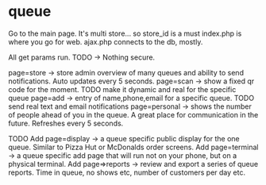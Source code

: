 # queue
Go to the main page.
It's multi store... so store_id is a must
index.php is where you go for web.
ajax.php connects to the db, mostly.

All get params run.
TODO -> Nothing secure.

page=store -> store admin overview of many queues and ability to send notifications. Auto updates every 5 seconds.
page=scan -> show a fixed qr code for the moment. TODO make it dynamic and real for the specific queue
page=add -> entry of name,phone,email for a specific queue. TODO send real text and email notifications
page=personal -> shows the number of people ahead of you in the queue. A great place for communication in the future. Refreshes every 5 seconds.

TODO
Add page=display -> a queue specific public display for the one queue. Similar to Pizza Hut or McDonalds order screens.
Add page=terminal -> a queue specific add page that will run not on your phone, but on a physical terminal.
Add page=>reports -> review and export a series of queue reports. Time in queue, no shows etc, number of customers per day etc.
